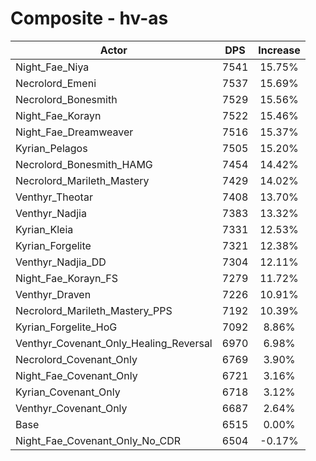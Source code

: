 # Composite - hv-as
| Actor | DPS | Increase |
|---|:---:|:---:|
|Night_Fae_Niya|7541|15.75%|
|Necrolord_Emeni|7537|15.69%|
|Necrolord_Bonesmith|7529|15.56%|
|Night_Fae_Korayn|7522|15.46%|
|Night_Fae_Dreamweaver|7516|15.37%|
|Kyrian_Pelagos|7505|15.20%|
|Necrolord_Bonesmith_HAMG|7454|14.42%|
|Necrolord_Marileth_Mastery|7429|14.02%|
|Venthyr_Theotar|7408|13.70%|
|Venthyr_Nadjia|7383|13.32%|
|Kyrian_Kleia|7331|12.53%|
|Kyrian_Forgelite|7321|12.38%|
|Venthyr_Nadjia_DD|7304|12.11%|
|Night_Fae_Korayn_FS|7279|11.72%|
|Venthyr_Draven|7226|10.91%|
|Necrolord_Marileth_Mastery_PPS|7192|10.39%|
|Kyrian_Forgelite_HoG|7092|8.86%|
|Venthyr_Covenant_Only_Healing_Reversal|6970|6.98%|
|Necrolord_Covenant_Only|6769|3.90%|
|Night_Fae_Covenant_Only|6721|3.16%|
|Kyrian_Covenant_Only|6718|3.12%|
|Venthyr_Covenant_Only|6687|2.64%|
|Base|6515|0.00%|
|Night_Fae_Covenant_Only_No_CDR|6504|-0.17%|
